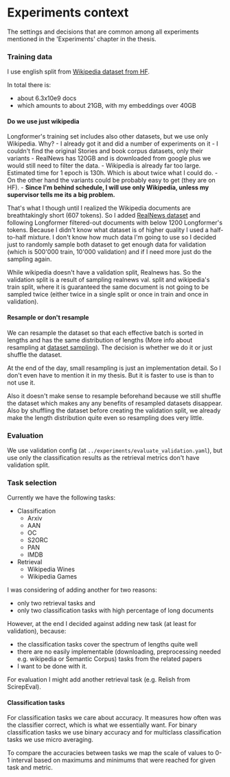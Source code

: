 # Experiments context

The settings and decisions that are common among all experiments mentioned in
the 'Experiments' chapter in the thesis.


### Training data

I use english split from [Wikipedia dataset from
HF](https://huggingface.co/datasets/wikipedia).

In total there is:
- about 6.3x10e9 docs
- which amounts to about 21GB, with my embeddings over 40GB

#### Do we use just wikipedia

Longformer's training set includes also other datasets, but we use only
Wikipedia. Why?
    - I already got it and did a number of experiments on it
    - I couldn't find the original Stories and book corpus datasets, only their
      variants
    - RealNews has 120GB and is downloaded from google plus we would still need
      to filter the data.
    - Wikipedia is already far too large. Estimated time for 1 epoch is 130h.
      Which is about twice what I could do.
    - On the other hand the variants could be probably easy to get (they are on
      HF).
    - **Since I'm behind schedule, I will use only Wikipedia, unless my
      supervisor tells me its a big problem.**

That's what I though until I realized the Wikipedia documents are breathtakingly
short (607 tokens). So I added [RealNews
dataset](https://github.com/rowanz/grover/tree/master/realnews) and following
Longformer filtered-out documents with below 1200 Longformer's tokens. Because I
didn't know what dataset is of higher quality I used a half-to-half mixture. I
don't know how much data I'm going to use so I decided just to randomly sample
both dataset to get enough data for validation (which is 500'000 train, 10'000
validation) and if I need more just do the sampling again.

While wikipedia doesn't have a validation split, Realnews has. So the validation
split is a result of sampling realnews val. split and wikipedia's train split,
where it is guaranteed the same document is not going to be sampled twice
(either twice in a single split or once in train and once in validation).

#### Resample or don't resample

We can resample the dataset so that each effective batch is sorted in lengths
and has the same distribution of lengths (More info about resampling at [dataset
sampling](./dataset_sampling_based_on_length.md)). The decision is whether we do
it or just shuffle the dataset.

At the end of the day, small resampling is just an implementation detail. So I
don't even have to mention it in my thesis. But it is faster to use is than to
not use it.

Also it doesn't make sense to resample beforehand because we still shuffle the
dataset which makes any any benefits of resampled datasets disappear. Also by
shuffling the dataset before creating the validation split, we already make the
length distribution quite even so resampling does very little.

### Evaluation

We use validation config (at `../experiments/evaluate_validation.yaml`), but use
only the classification results as the retrieval metrics don't have validation
split.

### Task selection

Currently we have the following tasks:

- Classification
    - Arxiv
    - AAN
    - OC
    - S2ORC
    - PAN
    - IMDB
- Retrieval
    - Wikipedia Wines
    - Wikipedia Games

I was considering of adding another for two reasons:
- only two retrieval tasks and
- only two classification tasks with high percentage of long documents

However, at the end I decided against adding new task (at least for validation),
because:

- the classification tasks cover the spectrum of lengths quite well
- there are no easily implementable (downloading, preprocessing needed e.g.
  wikipedia or Semantic Corpus) tasks from the related papers
- I want to be done with it.

For evaluation I might add another retrieval task (e.g. Relish from
ScirepEval).


#### Classification tasks

For classification tasks we care about accuracy. It measures how often was the
classifier correct, which is what we essentially want. For binary classification
tasks we use binary accuracy and for multiclass classification tasks we use
micro averaging.

To compare the accuracies between tasks we map the scale of values to 0-1
interval based on maximums and minimums that were reached for given task and
metric.
